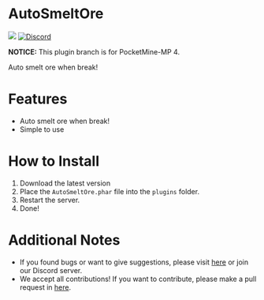 # AutoSmeltOre

<a href="https://poggit.pmmp.io/p/AutoSmeltOre"><img src="https://poggit.pmmp.io/shield.dl.total/AutoSmeltOre"></a>
[![Discord](https://img.shields.io/discord/942248186670641202.svg?label=&logo=discord&logoColor=ffffff&color=7389D8&labelColor=6A7EC2)](https://discord.gg/Fcu8zV3R)

**NOTICE:** This plugin branch is for PocketMine-MP 4.

Auto smelt ore when break!

# Features

- Auto smelt ore when break!
- Simple to use

# How to Install

1. Download the latest version
2. Place the `AutoSmeltOre.phar` file into the `plugins` folder.
3. Restart the server.
4. Done!

# Additional Notes

- If you found bugs or want to give suggestions, please visit <a href="https://github.com/David-pm-pl/AutoSmeltOre/issues">here</a> or join our Discord server.
- We accept all contributions! If you want to contribute, please make a pull request in <a href="https://github.com/David-pm-pl/AutoSmeltOre/pulls">here</a>.
